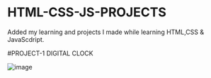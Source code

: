 # HTML-CSS-JS-PROJECTS
Added my learning and projects I made while learning HTML,CSS & JavaScdript.

#PROJECT-1 
DIGITAL CLOCK

![image](https://user-images.githubusercontent.com/62787867/230906078-ec410d72-97ab-42ce-945a-83de11da305a.png)
